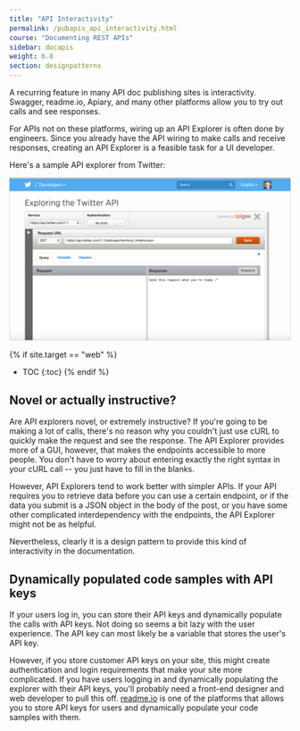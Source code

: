 ```yaml
---
title: "API Interactivity"
permalink: /pubapis_api_interactivity.html
course: "Documenting REST APIs"
sidebar: docapis
weight: 6.8
section: designpatterns
---
```


A recurring feature in many API doc publishing sites is interactivity. Swagger, readme.io, Apiary, and many other platforms allow you to try out calls and see responses.

For APIs not on these platforms, wiring up an API Explorer is often done by engineers. Since you already have the API wiring to make calls and receive responses, creating an API Explorer is a feasible task for a UI developer.

Here's a sample API explorer from Twitter:

<a href="https://dev.twitter.com/rest/tools/console"><img src="images/twitterapiexplorer.png" alt="Twitter API Explorer" /></a>

{% if site.target == "web" %}
* TOC
{:toc}
{% endif %}

## Novel or actually instructive?

Are API explorers novel, or extremely instructive? If you're going to be making a lot of calls, there's no reason why you couldn't just use cURL to quickly make the request and see the response. The API Explorer provides more of a GUI, however, that makes the endpoints accessible to more people. You don't have to worry about entering exactly the right syntax in your cURL call -- you just have to fill in the blanks.

However, API Explorers tend to work better with simpler APIs. If your API requires you to retrieve data before you can use a certain endpoint, or if the data you submit is a JSON object in the body of the post, or you have some other complicated interdependency with the endpoints, the API Explorer might not be as helpful.

Nevertheless, clearly it is a design pattern to provide this kind of interactivity in the documentation.

## Dynamically populated code samples with API keys

If your users log in, you can store their API keys and dynamically populate the calls with API keys. Not doing so seems a bit lazy with the user experience. The API key can most likely be a variable that stores the user's API key.

However, if you store customer API keys on your site, this might create authentication and login requirements that make your site more complicated. If you have users logging in and dynamically populating the explorer with their API keys, you'll probably need a front-end designer and web developer to pull this off. [readme.io](http://readme.io) is one of the platforms that allows you to store API keys for users and dynamically populate your code samples with them.
